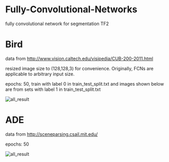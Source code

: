 # Fully-Convolutional-Networks
 fully convolutional network for segmentation TF2

# Bird
data from http://www.vision.caltech.edu/visipedia/CUB-200-2011.html

resized image size to (128,128,3) for convenience. Originally, FCNs are applicable to arbitrary input size.  

epochs: 50, train with label 0 in train_test_split.txt and images shown below are from sets with label 1 in train_test_split.txt

![all_result](https://user-images.githubusercontent.com/55184529/72602861-df305200-390f-11ea-81f6-83a2af257e47.png)

# ADE
data from http://sceneparsing.csail.mit.edu/

epochs: 50

![all_result](https://user-images.githubusercontent.com/55184529/72664068-9224ac80-39f1-11ea-9fdf-ff094e6ef9c3.png)
